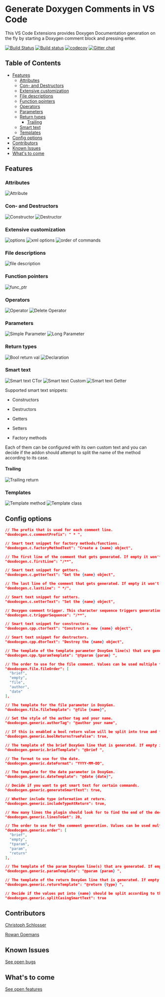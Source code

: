 # Generate Doxygen Comments in VS Code

This VS Code Extensions provides Doxygen Documentation generation on the fly by starting a Doxygen comment block and pressing enter.

[![Build Status](https://travis-ci.org/christophschlosser/doxdocgen.svg?branch=master)](https://travis-ci.org/christophschlosser/doxdocgen)
[![Build status](https://ci.appveyor.com/api/projects/status/4h84071p9tv0y9r6?svg=true)](https://ci.appveyor.com/project/christophschlosser/doxdocgen)
[![codecov](https://codecov.io/gh/christophschlosser/doxdocgen/branch/master/graph/badge.svg)](https://codecov.io/gh/christophschlosser/doxdocgen)
[![Gitter chat](https://badges.gitter.im/doxdocgen.png)](https://gitter.im/doxdocgen)

## Table of Contents

* [Features](#features)
  * [Attributes](#attributes)
  * [Con- and Destructors](#con--and-destructors)
  * [Extensive customization](#extensive-customization)
  * [File descriptions](#file-descriptions)
  * [Function pointers](#function-pointers)
  * [Operators](#operators)
  * [Parameters](#parameters)
  * [Return types](#return-types)
    * [Trailing](#trailing)
  * [Smart text](#smart-text)
  * [Templates](#templates)
* [Config options](#config-options)
* [Contributors](#contributors)
* [Known Issues](#known-issues)
* [What's to come](#whats-to-come)

## Features

### Attributes

![Attribute](images/attributes.gif)

### Con- and Destructors

![Constructor](images/ctor.gif)
![Destructor](images/dtor.gif)

### Extensive customization

![options](images/options.gif)
![xml options](images/opts-xml.gif)
![order of commands](images/opt-order.gif)

### File descriptions

![file description](images/file.gif)

### Function pointers

![func_ptr](images/function_ptr.gif)

### Operators

![Operator](images/operator.gif)
![Delete Operator](images/op-delete.gif)

### Parameters

![Simple Parameter](images/param_simple.gif)
![Long Parameter](images/long-param.gif)

### Return types

![Bool return val](images/bool.gif)
![Declaration](images/declaration.gif)

### Smart text

![Smart text CTor](images/smartTextCtor.gif)
![Smart text Custom](images/smartTextCustom.gif)
![Smart text Getter](images/smartTextGet.gif)

Supported smart text snippets:

* Constructors

* Destructors

* Getters

* Setters

* Factory methods

Each of them can be configured with its own custom text and you can decide if the addon should attempt to split the name of the method according to its case.

#### Trailing

![Trailing return](images/trailing.gif)

### Templates

![Template method](images/template.gif)
![Template class](images/template-class.gif)

## Config options

```json
// The prefix that is used for each comment line.
"doxdocgen.c.commentPrefix": " * ",

// Smart text snippet for factory methods/functions.
"doxdocgen.c.factoryMethodText": "Create a {name} object",

// The first line of the comment that gets generated. If empty it won't get generated at all.
"doxdocgen.c.firstLine": "/**",

// Smart text snippet for getters.
"doxdocgen.c.getterText": "Get the {name} object",

// The last line of the comment that gets generated. If empty it won't get generated at all.
"doxdocgen.c.lastLine": " */",

// Smart text snippet for setters.
"doxdocgen.c.setterText": "Set the {name} object",

// Doxygen comment trigger. This character sequence triggers generation of DoxyGen comments.
"doxdocgen.c.triggerSequence": "/**",

// Smart text snippet for constructors.
"doxdocgen.cpp.ctorText": "Construct a new {name} object",

// Smart text snippet for destructors.
"doxdocgen.cpp.dtorText": "Destroy the {name} object",

// The template of the template parameter DoxyGen line(s) that are generated. If empty it won't get generated at all.
"doxdocgen.cpp.tparamTemplate": "@tparam {param} ",

// The order to use for the file comment. Values can be used multiple times. Valid values are shown in default setting.
"doxdocgen.file.fileOrder": [
  "brief",
  "empty",
  "file",
  "author",
  "date"
],

// The template for the file parameter in DoxyGen.
"doxdocgen.file.fileTemplate": "@file {name}",

// Set the style of the author tag and your name.
"doxdocgen.generic.authorTag": "@author your name",

// If this is enabled a bool return value will be split into true and false return param.
"doxdocgen.generic.boolReturnsTrueFalse": true,

// The template of the brief DoxyGen line that is generated. If empty it won't get generated at all.
"doxdocgen.generic.briefTemplate": "@brief ",

// The format to use for the date.
"doxdocgen.generic.dateFormat": "YYYY-MM-DD",

// The template for the date parameter in DoxyGen.
"doxdocgen.generic.dateTemplate": "@date {date}",

// Decide if you want to get smart text for certain commands.
"doxdocgen.generic.generateSmartText": true,

// Whether include type information at return.
"doxdocgen.generic.includeTypeAtReturn": true,

// How many lines the plugin should look for to find the end of the declaration. Please be aware that setting this value too low may improve the speed of comment generation but the plugin also may not correctly detect all declarations or definitions anymore.
"doxdocgen.generic.linesToGet": 20,

// The order to use for the comment generation. Values can be used multiple times. Valid values are shown in default setting.
"doxdocgen.generic.order": [
  "brief",
  "empty",
  "tparam",
  "param",
  "return"
],

// The template of the param DoxyGen line(s) that are generated. If empty it won't get generated at all.
"doxdocgen.generic.paramTemplate": "@param {param} ",

// The template of the return DoxyGen line that is generated. If empty it won't get generated at all.
"doxdocgen.generic.returnTemplate": "@return {type} ",

// Decide if the values put into {name} should be split according to their casing.
"doxdocgen.generic.splitCasingSmartText": true
```

## Contributors

[Christoph Schlosser](https://github.com/christophschlosser)

[Rowan Goemans](https://github.com/rowanG077)

## Known Issues

[See open bugs](https://github.com/christophschlosser/doxdocgen/labels/bug)

## What's to come

[See open features](https://github.com/christophschlosser/doxdocgen/labels/enhancement)
